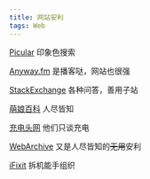 ```yaml
---
title: 网站安利
tags: Web
---
```


[Picular](https://picular.co) 印象色搜索

[Anyway.fm](https://anyway.fm) 是播客哒，网站也很强

[StackExchange](https://stackexchange.com) 各种问答，善用子站

[萌娘百科](https://zh.moegirl.org) 人尽皆知

[充电头网](https://chongdiantou.com) 他们只谈充电

[WebArchive](https://archive.org) 又是人尽皆知的~~无用~~安利

[iFixit](https://ifixit.com) 拆机能手组织
